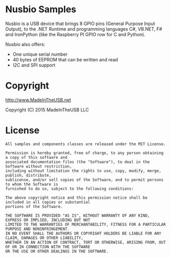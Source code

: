 Nusbio Samples
===============

Nusbio is a USB device that brings 8 GPIO pins (General Purpose Input Output), to the .NET Runtime and programming languages C#, VB.NET, F# and IronPython (like the Raspberry PI GPIO row for C and Python).

Nusbio also offers: 

* One unique serial number
* 40 bytes of EEPROM that can be written and read
* I2C and SPI support

# Copyright

http://www.MadeInTheUSB.net

Copyright (C) 2015 MadeInTheUSB LLC

# License 

    All samples and components classes are released under the MIT License.

    Permission is hereby granted, free of charge, to any person obtaining a copy of this software and 
    associated documentation files (the "Software"), to deal in the Software without restriction, 
    including without limitation the rights to use, copy, modify, merge, publish, distribute, 
    sublicense, and/or sell copies of the Software, and to permit persons to whom the Software is 
    furnished to do so, subject to the following conditions:

    The above copyright notice and this permission notice shall be included in all copies or substantial 
    portions of the Software.

    THE SOFTWARE IS PROVIDED "AS IS", WITHOUT WARRANTY OF ANY KIND, EXPRESS OR IMPLIED, INCLUDING BUT NOT 
    LIMITED TO THE WARRANTIES OF MERCHANTABILITY, FITNESS FOR A PARTICULAR PURPOSE AND NONINFRINGEMENT. 
    IN NO EVENT SHALL THE AUTHORS OR COPYRIGHT HOLDERS BE LIABLE FOR ANY CLAIM, DAMAGES OR OTHER LIABILITY, 
    WHETHER IN AN ACTION OF CONTRACT, TORT OR OTHERWISE, ARISING FROM, OUT OF OR IN CONNECTION WITH THE SOFTWARE 
    OR THE USE OR OTHER DEALINGS IN THE SOFTWARE.
